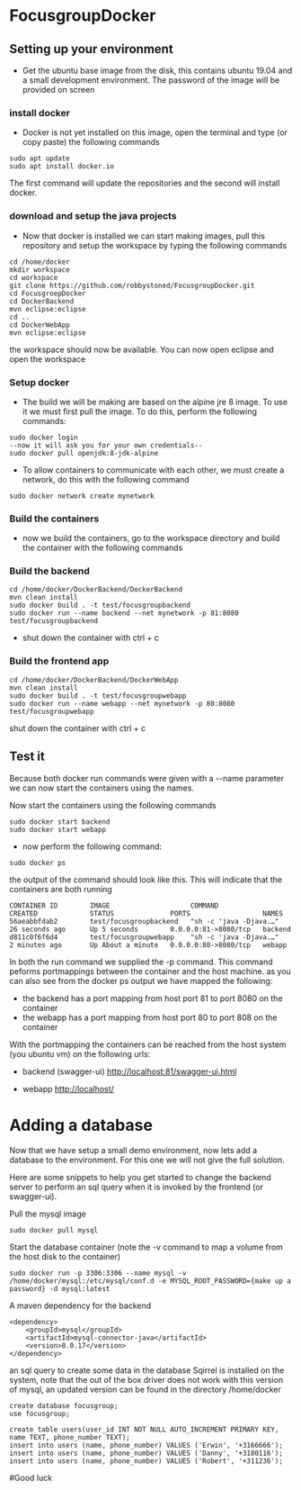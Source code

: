 # FocusgroupDocker


## Setting up your environment
- Get the ubuntu base image from the disk, this contains ubuntu 19.04 and a small development environment. The password of the image will be provided on screen

### install docker
- Docker is not yet installed on this image, open the terminal and type (or copy paste) the following commands

```
sudo apt update
sudo apt install docker.io
```

The first command will update the repositories and the second will install docker.

### download and setup the java projects
- Now that docker is installed we can start making images, pull this repository and setup the workspace by typing the following commands

```
cd /home/docker
mkdir workspace
cd workspace
git clone https://github.com/robbystoned/FocusgroupDocker.git
cd FocusgroepDocker
cd DockerBackend
mvn eclipse:eclipse
cd ..
cd DockerWebApp
mvn eclipse:eclipse
```
the workspace should now be available. You can now open eclipse and open the workspace

### Setup docker

- The build we will be making are based on the alpine jre 8 image. To use it we must first pull the image. To do this, perform the following commands:

```
sudo docker login
--now it will ask you for your own credentials--
sudo docker pull openjdk:8-jdk-alpine

```

- To allow containers to communicate with each other, we must create a network, do this with the following command

```
sudo docker network create mynetwork

```

### Build the containers
- now we build the containers, go to the workspace directory and build the container with the following commands

### Build the backend
```
cd /home/docker/DockerBackend/DockerBackend
mvn clean install
sudo docker build . -t test/focusgroupbackend
sudo docker run --name backend --net mynetwork -p 81:8080 test/focusgroupbackend

```
- shut down the container with ctrl + c

### Build the frontend app

```
cd /home/docker/DockerBackend/DockerWebApp
mvn clean install
sudo docker build . -t test/focusgroupwebapp
sudo docker run --name webapp --net mynetwork -p 80:8080 test/focusgroupwebapp

```
shut down the container with ctrl + c

## Test it

Because both docker run commands were given with a --name parameter we can now start the containers using the names.

Now start the containers using the following commands

```
sudo docker start backend
sudo docker start webapp
```

- now perform the following command:

```
sudo docker ps
```

the output of the command should look like this. This will indicate that the containers are both running

```
CONTAINER ID        IMAGE                    COMMAND                  CREATED             STATUS              PORTS                  NAMES
56aeabbfdab2        test/focusgroupbackend   "sh -c 'java -Djava.…"   26 seconds ago      Up 5 seconds        0.0.0.0:81->8080/tcp   backend
d811c0f6f6d4        test/focusgroupwebapp    "sh -c 'java -Djava.…"   2 minutes ago       Up About a minute   0.0.0.0:80->8080/tcp   webapp 

```

In both the run command we supplied the -p command. This command peforms portmappings between the container and the host machine. as you can also see from the docker ps output we have mapped the following:

- the backend has a port mapping from host port 81 to port 8080 on the container
- the webapp has a port mapping from host port 80 to port 808 on the container

With the portmapping the containers can be reached from the host system (you ubuntu vm) on the following urls:

- backend (swagger-ui)
[http://localhost:81/swagger-ui.html](http://localhost:81/swagger-ui.html)

- webapp
[http://localhost/](http://localhost/)



# Adding a database

Now that we have setup a small demo environment, now lets add a database to the environment. For this one we will not give the full solution.

Here are some snippets to help you get started to change the backend server to perform an sql query when it is invoked by the frontend (or swagger-ui).

Pull the mysql image

```
sudo docker pull mysql
```

Start the database container (note the -v command to map a volume from the host disk to the container)

```
sudo docker run -p 3306:3306 --name mysql -v /home/docker/mysql:/etc/mysql/conf.d -e MYSQL_ROOT_PASSWORD={make up a password} -d mysql:latest 
```

A maven dependency for the backend

```
<dependency>
	<groupId>mysql</groupId>
	<artifactId>mysql-connector-java</artifactId>
	<version>8.0.17</version>
</dependency>
```

an sql query to create some data in the database
Sqirrel is installed on the system, note that the out of the box driver does not work with this version of mysql, an updated version can be found in the directory /home/docker

```
create database focusgroup;
use focusgroup;

create table users(user_id INT NOT NULL AUTO_INCREMENT PRIMARY KEY, name TEXT, phone_number TEXT);
insert into users (name, phone_number) VALUES ('Erwin', '+3166666');
insert into users (name, phone_number) VALUES ('Danny', '+3180116');
insert into users (name, phone_number) VALUES ('Robert', '+311236'); 
```
#Good luck
